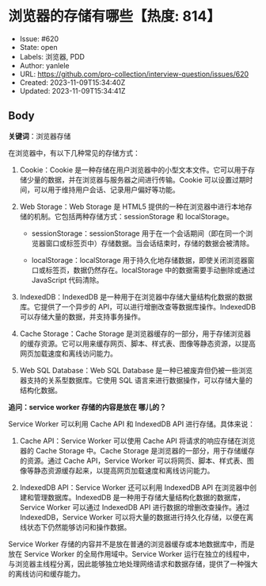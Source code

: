 # 浏览器的存储有哪些【热度: 814】

- Issue: #620
- State: open
- Labels: 浏览器, PDD
- Author: yanlele
- URL: https://github.com/pro-collection/interview-question/issues/620
- Created: 2023-11-09T15:34:40Z
- Updated: 2023-11-09T15:34:41Z

## Body

**关键词**：浏览器存储

在浏览器中，有以下几种常见的存储方式：

1. Cookie：Cookie 是一种存储在用户浏览器中的小型文本文件。它可以用于存储少量的数据，并在浏览器与服务器之间进行传输。Cookie 可以设置过期时间，可以用于维持用户会话、记录用户偏好等功能。

2. Web Storage：Web Storage 是 HTML5 提供的一种在浏览器中进行本地存储的机制。它包括两种存储方式：sessionStorage 和 localStorage。

    - sessionStorage：sessionStorage 用于在一个会话期间（即在同一个浏览器窗口或标签页中）存储数据。当会话结束时，存储的数据会被清除。

    - localStorage：localStorage 用于持久化地存储数据，即使关闭浏览器窗口或标签页，数据仍然存在。localStorage 中的数据需要手动删除或通过 JavaScript 代码清除。

3. IndexedDB：IndexedDB 是一种用于在浏览器中存储大量结构化数据的数据库。它提供了一个异步的 API，可以进行增删改查等数据库操作。IndexedDB 可以存储大量的数据，并支持事务操作。

4. Cache Storage：Cache Storage 是浏览器缓存的一部分，用于存储浏览器的缓存资源。它可以用来缓存网页、脚本、样式表、图像等静态资源，以提高网页加载速度和离线访问能力。

5. Web SQL Database：Web SQL Database 是一种已被废弃但仍被一些浏览器支持的关系型数据库。它使用 SQL 语言来进行数据操作，可以存储大量的结构化数据。



**追问：service worker 存储的内容是放在 哪儿的？**

Service Worker 可以利用 Cache API 和 IndexedDB API 进行存储。具体来说：

1. Cache API：Service Worker 可以使用 Cache API 将请求的响应存储在浏览器的 Cache Storage 中。Cache Storage 是浏览器的一部分，用于存储缓存的资源。通过 Cache API，Service Worker 可以将网页、脚本、样式表、图像等静态资源缓存起来，以提高网页加载速度和离线访问能力。

2. IndexedDB API：Service Worker 还可以利用 IndexedDB API 在浏览器中创建和管理数据库。IndexedDB 是一种用于存储大量结构化数据的数据库，Service Worker 可以通过 IndexedDB API 进行数据的增删改查操作。通过 IndexedDB，Service Worker 可以将大量的数据进行持久化存储，以便在离线状态下仍然能够访问和操作数据。

Service Worker 存储的内容并不是放在普通的浏览器缓存或本地数据库中，而是放在 Service Worker 的全局作用域中。Service Worker 运行在独立的线程中，与浏览器主线程分离，因此能够独立地处理网络请求和数据存储，提供了一种强大的离线访问和缓存能力。

